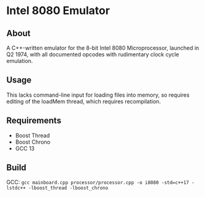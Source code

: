 # Intel 8080 Emulator
## About
A C++-written emulator for the 8-bit Intel 8080 Microprocessor, launched in Q2 1974, with all documented opcodes with rudimentary clock cycle emulation.
## Usage
This lacks command-line input for loading files into memory, so requires editing of the loadMem thread, which requires recompilation.
## Requirements
- Boost Thread
- Boost Chrono
- GCC 13
## Build
GCC:
```gcc mainboard.cpp processor/processor.cpp -o i8080 -std=c++17 -lstdc++ -lboost_thread -lboost_chrono```
